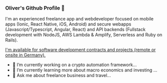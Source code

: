 ### Oliver's Github Profile 👋

I'm an experienced freelance app and webdeveloper focused on mobile apps (Ionic, React Native, iOS, Android) and secure webapps (Javascript/Typescript, Angular, React) and API backends (Fullstack development with NodeJS, AWS Lambda & Amplify, Serverless and Ruby on Rails).

[I'm available for software development contracts and projects (remote or onsite in Germany).](https://oliver-kiessler.de)

- 🔭 I’m currently working on a crypto automation framework...
- 🌱 I’m currently learning more about macro economics and investing ...
- 💬 Ask me about freelance business and travel...
